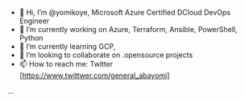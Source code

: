 - 👋 Hi, I’m @yomikoye, Microsoft Azure Certified DCloud DevOps Engineer
- 🔭 I’m currently working on Azure, Terraform, Ansible, PowerShell, Python
- 🌱 I’m currently learning GCP, 
- 💞️ I’m looking to collaborate on .opensource projects
- 📫 How to reach me: Twitter [https://www.twittwer.com/general_abayomi] 

...

<!---
yomikoye/yomikoye is a ✨ special ✨ repository because its `README.md` (this file) appears on your GitHub profile.
You can click the Preview link to take a look at your changes.
--->

